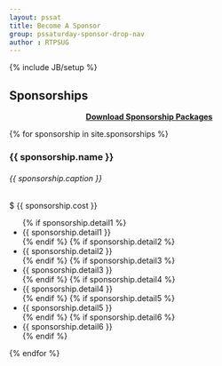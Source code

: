 ```yaml
---
layout: pssat
title: Become A Sponsor
group: pssaturday-sponsor-drop-nav
author : RTPSUG
---
```

{% include JB/setup %}
<!-- Content Area Start -->
<div id="content">
  <div class="container">
    <div class="row">
      <div class="col-md-12">
        <div class="page-header-title">
          <h2 class="heading-title text-center">Sponsorships</h2>
        </div>
      </div>
    </div>
    <div class="row">
        <div class="col-md-12">
            <p class="text-success" style="text-align: center"><a href="https://drive.google.com/file/d/1z4fu7oUUK_5yFX_dWZwp0gIJx-y9Q-nq/view?usp=sharing" target="_blank"><strong>Download Sponsorship Packages</strong></a></p>
          </div>
    </div>
    <div class="row">
      {% for sponsorship in site.sponsorships %}
      <!-- Pricing Start 01 -->
      <div class="col-md-4 col-sm-6 col-xs-12">
        <div class="pricing-table-block">
          <div class="plan-name">
            <h3>
              {{ sponsorship.name }}
            </h3>
            <h6>
                {{ sponsorship.caption }}
            </h6>
          </div>
          <div class="plan-price">
              <div class="price-value">$ {{ sponsorship.cost }}</div>
          </div>
          <div class="plan-list">
              <ul>
                  {% if sponsorship.detail1 %}
                  <li><i class="fa fa-check"></i>{{ sponsorship.detail1 }}</li>
                  {% endif %}
                  {% if sponsorship.detail2 %}
                  <li><i class="fa fa-check"></i>{{ sponsorship.detail2 }}</li>
                  {% endif %}
                  {% if sponsorship.detail3 %}
                  <li><i class="fa fa-check"></i>{{ sponsorship.detail3 }}</li>
                  {% endif %}
                  {% if sponsorship.detail4 %}
                  <li><i class="fa fa-check"></i>{{ sponsorship.detail4 }}</li>
                  {% endif %}
                  {% if sponsorship.detail5 %}
                  <li><i class="fa fa-check"></i>{{ sponsorship.detail5 }}</li>
                  {% endif %}
                  {% if sponsorship.detail6 %}
                  <li><i class="fa fa-check"></i>{{ sponsorship.detail6 }}</li>
                  {% endif %}
                </ul>
          </div>
        </div>
      </div>
      <!-- Pracing End 01 -->
      {% endfor %}
    </div>
  </div>
</div>

<div class="mb-60"></div>



<!-- Content Area End -->